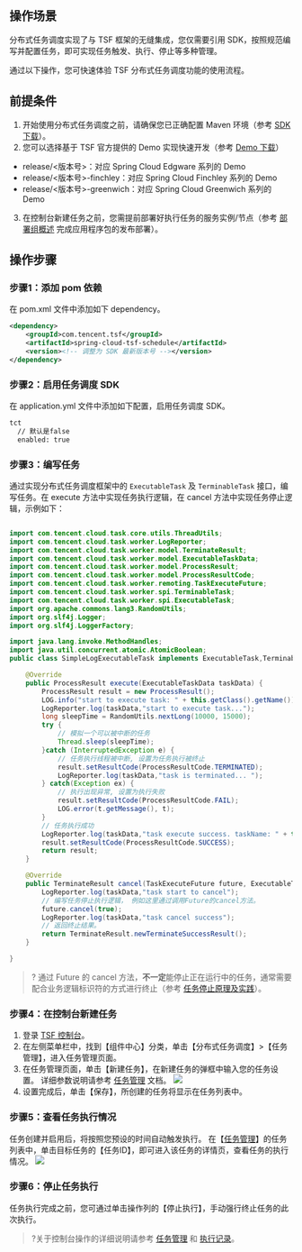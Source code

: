 
## 操作场景
分布式任务调度实现了与 TSF 框架的无缝集成，您仅需要引用 SDK，按照规范编写并配置任务，即可实现任务触发、执行、停止等多种管理。

通过以下操作，您可快速体验  TSF 分布式任务调度功能的使用流程。

## 前提条件
1. 开始使用分布式任务调度之前，请确保您已正确配置 Maven 环境（参考 [SDK 下载](https://cloud.tencent.com/document/product/649/20231)）。
2. 您可以选择基于 TSF 官方提供的 Demo 实现快速开发（参考 [Demo 下载](https://github.com/tencentyun/tsf-simple-demo)）
 - release/<版本号>：对应 Spring Cloud Edgware 系列的 Demo
 - release/<版本号>-finchley：对应 Spring Cloud Finchley 系列的 Demo
 - release/<版本号>-greenwich：对应 Spring Cloud Greenwich 系列的 Demo
3. 在控制台新建任务之前，您需提前部署好执行任务的服务实例/节点（参考 [部署组概述](https://cloud.tencent.com/document/product/649/16932) 完成应用程序包的发布部署）。




## 操作步骤
### 步骤1：添加 pom 依赖
在 pom.xml 文件中添加如下 dependency。

```xml
<dependency>
    <groupId>com.tencent.tsf</groupId>
    <artifactId>spring-cloud-tsf-schedule</artifactId>
    <version><!-- 调整为 SDK 最新版本号 --></version>
</dependency>
```

### 步骤2：启用任务调度 SDK
在 application.yml 文件中添加如下配置，启用任务调度 SDK。

```xml
tct
  // 默认是false
  enabled: true
```

### 步骤3：编写任务
通过实现分布式任务调度框架中的 `ExecutableTask` 及 `TerminableTask` 接口，编写任务。在 execute 方法中实现任务执行逻辑，在 cancel 方法中实现任务停止逻辑，示例如下：
```java

import com.tencent.cloud.task.core.utils.ThreadUtils;
import com.tencent.cloud.task.worker.LogReporter;
import com.tencent.cloud.task.worker.model.TerminateResult;
import com.tencent.cloud.task.worker.model.ExecutableTaskData;
import com.tencent.cloud.task.worker.model.ProcessResult;
import com.tencent.cloud.task.worker.model.ProcessResultCode;
import com.tencent.cloud.task.worker.remoting.TaskExecuteFuture;
import com.tencent.cloud.task.worker.spi.TerminableTask;
import com.tencent.cloud.task.worker.spi.ExecutableTask;
import org.apache.commons.lang3.RandomUtils;
import org.slf4j.Logger;
import org.slf4j.LoggerFactory;

import java.lang.invoke.MethodHandles;
import java.util.concurrent.atomic.AtomicBoolean;
public class SimpleLogExecutableTask implements ExecutableTask,TerminableTask {

    @Override
    public ProcessResult execute(ExecutableTaskData taskData) {
        ProcessResult result = new ProcessResult();
        LOG.info("start to execute task: " + this.getClass().getName());
        LogReporter.log(taskData,"start to execute task...");
        long sleepTime = RandomUtils.nextLong(10000, 15000);
        try {
            // 模拟一个可以被中断的任务
            Thread.sleep(sleepTime);
        }catch (InterruptedException e) {
            // 任务执行线程被中断, 设置为任务执行被终止
            result.setResultCode(ProcessResultCode.TERMINATED);
            LogReporter.log(taskData,"task is terminated... ");
        } catch(Exception ex) {
            // 执行出现异常, 设置为执行失败
            result.setResultCode(ProcessResultCode.FAIL);
            LOG.error(t.getMessage(), t);
        }
        // 任务执行成功
        LogReporter.log(taskData,"task execute success. taskName: " + this.getClass().getName());
        result.setResultCode(ProcessResultCode.SUCCESS);
        return result;
    }

    @Override
    public TerminateResult cancel(TaskExecuteFuture future, ExecutableTaskData taskData) {
        LogReporter.log(taskData,"task start to cancel");
        // 编写任务停止执行逻辑， 例如这里通过调用Future的cancel方法。
        future.cancel(true);
        LogReporter.log(taskData,"task cancel success");
        // 返回终止结果。
        return TerminateResult.newTerminateSuccessResult();
    }

}
```

>? 通过 Future 的 cancel 方法，**不一定**能停止正在运行中的任务，通常需要配合业务逻辑标识符的方式进行终止（参考 [任务停止原理及实践](https://cloud.tencent.com/document/product/649/41640)）。

### 步骤4：在控制台新建任务
1. 登录 [TSF 控制台](https://console.cloud.tencent.com/tsf/index)。
2. 在左侧菜单栏中，找到【组件中心】分类，单击【分布式任务调度】>【任务管理】，进入任务管理页面。
3. 在任务管理页面，单击【新建任务】，在新建任务的弹框中输入您的任务设置。
详细参数说明请参考 [任务管理](https://cloud.tencent.com/document/product/649/41400) 文档。
![](https://main.qcloudimg.com/raw/2d3aeafe8fead38db9ea894a613f3023.png)
4. 设置完成后，单击【保存】，所创建的任务将显示在任务列表中。

### 步骤5：查看任务执行情况
任务创建并启用后，将按照您预设的时间自动触发执行。
在【[任务管理](https://console.cloud.tencent.com/tsf/tct-task)】的任务列表中，单击目标任务的【任务ID】，即可进入该任务的详情页，查看任务的执行情况。
![](https://main.qcloudimg.com/raw/07d57db48c43cb1ae513c0a64dcac1aa.png)

### 步骤6：停止任务执行
任务执行完成之前，您可通过单击操作列的【停止执行】，手动强行终止任务的此次执行。

>?关于控制台操作的详细说明请参考 [任务管理](https://cloud.tencent.com/document/product/649/41400) 和 [执行记录](https://cloud.tencent.com/document/product/649/41642)。


